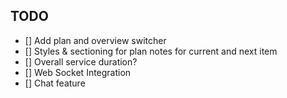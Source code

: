 ## TODO

- [] Add plan and overview switcher
- [] Styles & sectioning for plan notes for current and next item
- [] Overall service duration?
- [] Web Socket Integration
- [] Chat feature
